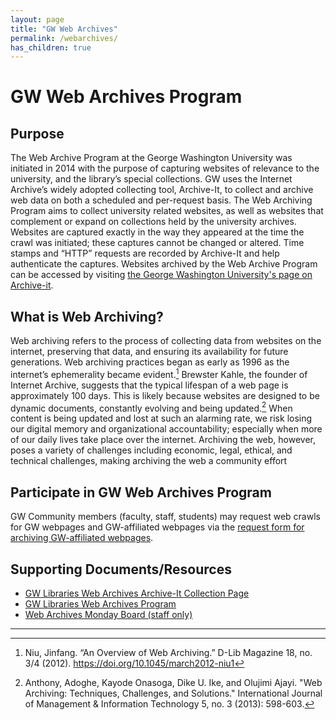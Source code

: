 ```yaml
---
layout: page
title: "GW Web Archives"
permalink: /webarchives/
has_children: true
---
```

# GW Web Archives Program

## Purpose
The Web Archive Program at the George Washington University was initiated in 2014 with the purpose of capturing websites of relevance to the university, and the library’s special collections. GW uses the Internet Archive’s widely adopted collecting tool, Archive-It, to collect and archive web data on both a scheduled and per-request basis. The Web Archiving Program aims to collect university related websites, as well as websites that complement or expand on collections held by the university archives. Websites are captured exactly in the way they appeared at the time the crawl was initiated; these captures cannot be changed or altered. Time stamps and “HTTP” requests are recorded by Archive-It and help authenticate the captures. Websites archived by the Web Archive Program can be accessed by visiting [the George Washington University's page on Archive-it](https://archive-it.org/home/gwlibraries).

## What is Web Archiving?
Web archiving refers to the process of collecting data from websites on the internet, preserving that data, and ensuring its availability for future generations. Web archiving practices began as early as 1996 as the internet’s ephemerality became evident.[^1] Brewster Kahle, the founder of Internet Archive, suggests that the typical lifespan of a web page is approximately 100 days. This is likely because websites are designed to be dynamic documents, constantly evolving and being updated.[^2] When content is being updated and lost at such an alarming rate, we risk losing our digital memory and organizational accountability; especially when more of our daily lives take place over the internet. Archiving the web, however, poses a variety of challenges including economic, legal, ethical, and technical challenges, making archiving the web a community effort 

## Participate in GW Web Archives Program
GW Community members (faculty, staff, students) may request web crawls for GW webpages and GW-affiliated webpages via the [request form for archiving GW-affiliated webpages](https://library.gwu.edu/form/request-form-for-archiving-gw-af).

## Supporting Documents/Resources
- [GW Libraries Web Archives Archive-It Collection Page](https://archive-it.org/home/gwlibraries)
- [GW Libraries Web Archives Program](https://library.gwu.edu/web-archives-program)
- [Web Archives Monday Board (staff only)](https://gwlai.monday.com/boards/3229907072)

---

[^1]: Niu, Jinfang. “An Overview of Web Archiving.” D-Lib Magazine 18, no. 3/4 (2012). https://doi.org/10.1045/march2012-niu1 
[^2]: Anthony, Adoghe, Kayode Onasoga, Dike U. Ike, and Olujimi Ajayi. "Web Archiving: Techniques, Challenges, and Solutions." International Journal of Management & Information Technology 5, no. 3 (2013): 598-603.
